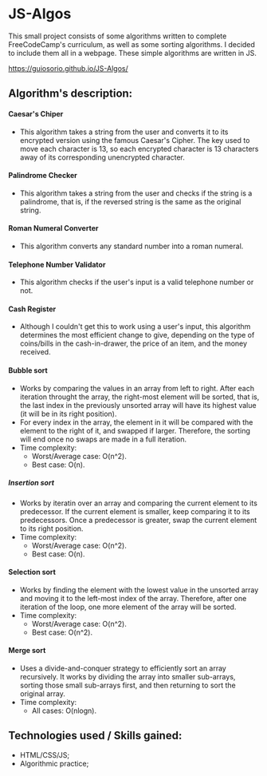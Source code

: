 # JS-Algos

This small project consists of some algorithms written to complete FreeCodeCamp's curriculum, as well as some sorting algorithms. I decided to include them all in a webpage.
These simple algorithms are written in JS.

https://guiosorio.github.io/JS-Algos/

## Algorithm's description:
#### Caesar's Chiper
  - This algorithm takes a string from the user and converts it to its encrypted version using the famous Caesar's Cipher. The key used to move each character is 13, so each encrypted character is 13 characters away of its corresponding unencrypted character.
#### Palindrome Checker
  - This algorithm takes a string from the user and checks if the string is a palindrome, that is, if the reversed string is the same as the original string.
#### Roman Numeral Converter
  - This algorithm converts any standard number into a roman numeral.
#### Telephone Number Validator
  - This algorithm checks if the user's input is a valid telephone number or not.
#### Cash Register
  - Although I couldn't get this to work using a user's input, this algorithm determines the most efficient change to give, depending on the type of coins/bills in the cash-in-drawer, the price of an item, and the money received.
#### Bubble sort
  - Works by comparing the values in an array from left to right. After each iteration throught the array, the right-most element will be sorted, that is, the last index in the previously unsorted array will have its highest value (it will be in its right position).
  - For every index in the array, the element in it will be compared with the element to the right of it, and swapped if larger. Therefore, the sorting will end once no swaps are made in a full iteration.
  - Time complexity:
    - Worst/Average case: O(n^2).
    - Best case: O(n).
##### Insertion sort
  - Works by iteratin over an array and comparing the current element to its predecessor. If the current element is smaller, keep comparing it to its predecessors. Once a predecessor is greater, swap the current element to its right position.
  - Time complexity:
    - Worst/Average case: O(n^2).
    - Best case: O(n).
#### Selection sort
  - Works by finding the element with the lowest value in the unsorted array and moving it to the left-most index of the array. Therefore, after one iteration of the loop, one more element of the array will be sorted.
  - Time complexity:
    - Worst/Average case: O(n^2).
    - Best case: O(n^2).
#### Merge sort
  - Uses a divide-and-conquer strategy to efficiently sort an array recursively. It works by dividing the array into smaller sub-arrays, sorting those small sub-arrays first, and then returning to sort the original array. 
  - Time complexity:
    - All  cases: O(nlogn).

## Technologies used / Skills gained:
- HTML/CSS/JS;
- Algorithmic practice;

